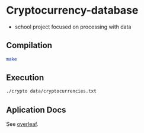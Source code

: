 # Cryptocurrency-database
- school project focused on processing with data

## Compilation
```sh
make
```

## Execution
```sh
./crypto data/cryptocurrencies.txt
```

## Aplication Docs
See [overleaf](https://www.overleaf.com/read/byjjvxftdhnf).
